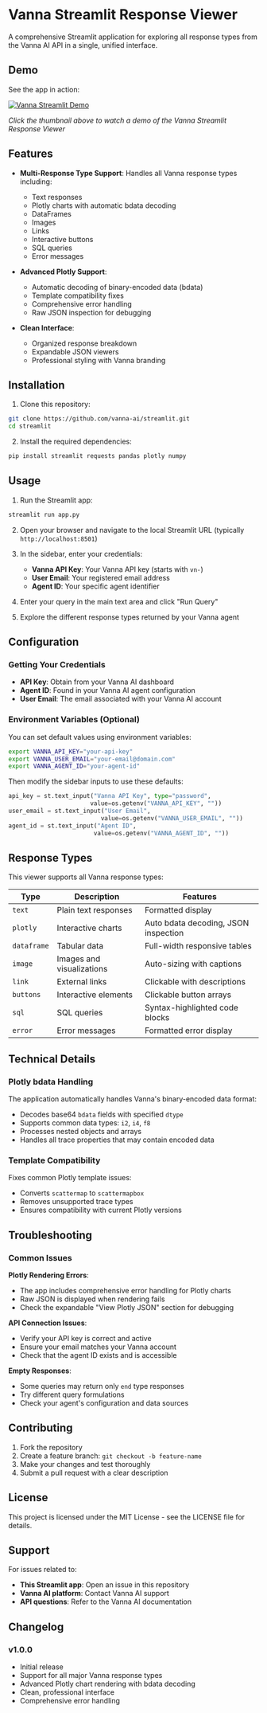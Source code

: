 # Vanna Streamlit Response Viewer

A comprehensive Streamlit application for exploring all response types from the Vanna AI API in a single, unified interface.

## Demo

See the app in action:

[![Vanna Streamlit Demo](https://img.youtube.com/vi/VznG45f-aYM/0.jpg)](https://www.youtube.com/watch?v=VznG45f-aYM)

*Click the thumbnail above to watch a demo of the Vanna Streamlit Response Viewer*

## Features

- **Multi-Response Type Support**: Handles all Vanna response types including:
  - Text responses
  - Plotly charts with automatic bdata decoding
  - DataFrames
  - Images
  - Links
  - Interactive buttons
  - SQL queries
  - Error messages

- **Advanced Plotly Support**: 
  - Automatic decoding of binary-encoded data (bdata)
  - Template compatibility fixes
  - Comprehensive error handling
  - Raw JSON inspection for debugging

- **Clean Interface**: 
  - Organized response breakdown
  - Expandable JSON viewers
  - Professional styling with Vanna branding

## Installation

1. Clone this repository:
```bash
git clone https://github.com/vanna-ai/streamlit.git
cd streamlit
```

2. Install the required dependencies:
```bash
pip install streamlit requests pandas plotly numpy
```

## Usage

1. Run the Streamlit app:
```bash
streamlit run app.py
```

2. Open your browser and navigate to the local Streamlit URL (typically `http://localhost:8501`)

3. In the sidebar, enter your credentials:
   - **Vanna API Key**: Your Vanna API key (starts with `vn-`)
   - **User Email**: Your registered email address
   - **Agent ID**: Your specific agent identifier

4. Enter your query in the main text area and click "Run Query"

5. Explore the different response types returned by your Vanna agent

## Configuration

### Getting Your Credentials

- **API Key**: Obtain from your Vanna AI dashboard
- **Agent ID**: Found in your Vanna AI agent configuration
- **User Email**: The email associated with your Vanna AI account

### Environment Variables (Optional)

You can set default values using environment variables:

```bash
export VANNA_API_KEY="your-api-key"
export VANNA_USER_EMAIL="your-email@domain.com"
export VANNA_AGENT_ID="your-agent-id"
```

Then modify the sidebar inputs to use these defaults:

```python
api_key = st.text_input("Vanna API Key", type="password", 
                       value=os.getenv("VANNA_API_KEY", ""))
user_email = st.text_input("User Email", 
                          value=os.getenv("VANNA_USER_EMAIL", ""))
agent_id = st.text_input("Agent ID", 
                        value=os.getenv("VANNA_AGENT_ID", ""))
```

## Response Types

This viewer supports all Vanna response types:

| Type | Description | Features |
|------|-------------|----------|
| `text` | Plain text responses | Formatted display |
| `plotly` | Interactive charts | Auto bdata decoding, JSON inspection |
| `dataframe` | Tabular data | Full-width responsive tables |
| `image` | Images and visualizations | Auto-sizing with captions |
| `link` | External links | Clickable with descriptions |
| `buttons` | Interactive elements | Clickable button arrays |
| `sql` | SQL queries | Syntax-highlighted code blocks |
| `error` | Error messages | Formatted error display |

## Technical Details

### Plotly bdata Handling

The application automatically handles Vanna's binary-encoded data format:

- Decodes base64 `bdata` fields with specified `dtype`
- Supports common data types: `i2`, `i4`, `f8`
- Processes nested objects and arrays
- Handles all trace properties that may contain encoded data

### Template Compatibility

Fixes common Plotly template issues:
- Converts `scattermap` to `scattermapbox`
- Removes unsupported trace types
- Ensures compatibility with current Plotly versions

## Troubleshooting

### Common Issues

**Plotly Rendering Errors**:
- The app includes comprehensive error handling for Plotly charts
- Raw JSON is displayed when rendering fails
- Check the expandable "View Plotly JSON" section for debugging

**API Connection Issues**:
- Verify your API key is correct and active
- Ensure your email matches your Vanna account
- Check that the agent ID exists and is accessible

**Empty Responses**:
- Some queries may return only `end` type responses
- Try different query formulations
- Check your agent's configuration and data sources

## Contributing

1. Fork the repository
2. Create a feature branch: `git checkout -b feature-name`
3. Make your changes and test thoroughly
4. Submit a pull request with a clear description

## License

This project is licensed under the MIT License - see the LICENSE file for details.

## Support

For issues related to:
- **This Streamlit app**: Open an issue in this repository
- **Vanna AI platform**: Contact Vanna AI support
- **API questions**: Refer to the Vanna AI documentation

## Changelog

### v1.0.0
- Initial release
- Support for all major Vanna response types
- Advanced Plotly chart rendering with bdata decoding
- Clean, professional interface
- Comprehensive error handling